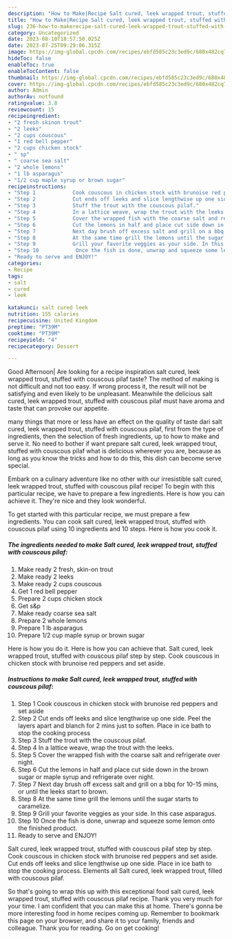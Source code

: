 ```yaml
---
description: "How to Make|Recipe Salt cured, leek wrapped trout, stuffed with couscous pilaf {That is Simple"
title: "How to Make|Recipe Salt cured, leek wrapped trout, stuffed with couscous pilaf {That is Simple"
slug: 236-how-to-makerecipe-salt-cured-leek-wrapped-trout-stuffed-with-couscous-pilaf-that-is-simple
category: Uncategorized
date: 2023-08-10T18:57:50.025Z
date: 2023-07-25T09:29:06.315Z
image: https://img-global.cpcdn.com/recipes/ebfd585c23c3ed9c/680x482cq70/salt-cured-leek-wrapped-trout-stuffed-with-couscous-pilaf-recipe-main-photo.jpg
hideToc: false
enableToc: true
enableTocContent: false
thumbnail: https://img-global.cpcdn.com/recipes/ebfd585c23c3ed9c/680x482cq70/salt-cured-leek-wrapped-trout-stuffed-with-couscous-pilaf-recipe-main-photo.jpg
cover: https://img-global.cpcdn.com/recipes/ebfd585c23c3ed9c/680x482cq70/salt-cured-leek-wrapped-trout-stuffed-with-couscous-pilaf-recipe-main-photo.jpg
author: Admin
authorAv: notfound
ratingvalue: 3.8
reviewcount: 15
recipeingredient:
- "2 fresh skinon trout"
- "2 leeks"
- "2 cups couscous"
- "1 red bell pepper"
- "2 cups chicken stock"
- " sp"
- " coarse sea salt"
- "2 whole lemons"
- "1 lb asparagus"
- "1/2 cup maple syrup or brown sugar"
recipeinstructions:
- "Step 1            Cook couscous in chicken stock with brunoise red peppers and set aside"
- "Step 2            Cut ends off leeks and slice lengthwise up one side. Peel the layers apart and blanch for 2 mins just to soften. Place in ice bath to stop the cooking process"
- "Step 3            Stuff the trout with the couscous pilaf."
- "Step 4            In a lattice weave, wrap the trout with the leeks."
- "Step 5            Cover the wrapped fish with the coarse salt and refrigerate over night."
- "Step 6            Cut the lemons in half and place cut side down in the brown sugar or maple syrup and refrigerate over night."
- "Step 7            Next day brush off excess salt and grill on a bbq for 10-15 mins, or until the leeks start to brown."
- "Step 8            At the same time grill the lemons until the sugar starts to caramelize."
- "Step 9            Grill your favorite veggies as your side. In this case asparagus."
- "Step 10            Once the fish is done, unwrap and squeeze some lemon onto the finished product."
- "Ready to serve and ENJOY!"
categories:
- Recipe
tags:
- salt
- cured
- leek

katakunci: salt cured leek 
nutrition: 155 calories
recipecuisine: United Kingdom
preptime: "PT39M"
cooktime: "PT39M"
recipeyield: "4"
recipecategory: Dessert

---
```



Good Afternoon| Are looking for a recipe inspiration salt cured, leek wrapped trout, stuffed with couscous pilaf taste? The method of making is not difficult and not too easy. If wrong process it, the result will not be satisfying and even likely to be unpleasant. Meanwhile the delicious salt cured, leek wrapped trout, stuffed with couscous pilaf must have aroma and taste that can provoke our appetite.






many things that more or less have an effect on the quality of taste dari salt cured, leek wrapped trout, stuffed with couscous pilaf, first from the type of ingredients, then the selection of fresh ingredients, up to how to make and serve it. No need to bother if want prepare salt cured, leek wrapped trout, stuffed with couscous pilaf what is delicious wherever you are, because as long as you know the tricks and how to do this, this dish can become serve  special.


Embark on a culinary adventure like no other with our irresistible salt cured, leek wrapped trout, stuffed with couscous pilaf recipe! To begin with this particular recipe, we have to prepare a few ingredients. Here is how you can achieve it. They&#39;re nice and they look wonderful.


To get started with this particular recipe, we must prepare a few ingredients. You can cook salt cured, leek wrapped trout, stuffed with couscous pilaf using 10 ingredients and 10 steps. Here is how you cook it.

<!--inarticleads1-->

##### The ingredients needed to make Salt cured, leek wrapped trout, stuffed with couscous pilaf:

1. Make ready 2 fresh, skin-on trout
1. Make ready 2 leeks
1. Make ready 2 cups couscous
1. Get 1 red bell pepper
1. Prepare 2 cups chicken stock
1. Get  s&amp;p
1. Make ready  coarse sea salt
1. Prepare 2 whole lemons
1. Prepare 1 lb asparagus
1. Prepare 1/2 cup maple syrup or brown sugar


Here is how you do it. Here is how you can achieve that. Salt cured, leek wrapped trout, stuffed with couscous pilaf step by step. Cook couscous in chicken stock with brunoise red peppers and set aside. 

<!--inarticleads2-->

##### Instructions to make Salt cured, leek wrapped trout, stuffed with couscous pilaf:

1. Step 1            Cook couscous in chicken stock with brunoise red peppers and set aside
1. Step 2            Cut ends off leeks and slice lengthwise up one side. Peel the layers apart and blanch for 2 mins just to soften. Place in ice bath to stop the cooking process
1. Step 3            Stuff the trout with the couscous pilaf.
1. Step 4            In a lattice weave, wrap the trout with the leeks.
1. Step 5            Cover the wrapped fish with the coarse salt and refrigerate over night.
1. Step 6            Cut the lemons in half and place cut side down in the brown sugar or maple syrup and refrigerate over night.
1. Step 7            Next day brush off excess salt and grill on a bbq for 10-15 mins, or until the leeks start to brown.
1. Step 8            At the same time grill the lemons until the sugar starts to caramelize.
1. Step 9            Grill your favorite veggies as your side. In this case asparagus.
1. Step 10            Once the fish is done, unwrap and squeeze some lemon onto the finished product.
1. Ready to serve and ENJOY!

Salt cured, leek wrapped trout, stuffed with couscous pilaf step by step. Cook couscous in chicken stock with brunoise red peppers and set aside. Cut ends off leeks and slice lengthwise up one side. Place in ice bath to stop the cooking process. Elements all Salt cured, leek wrapped trout, filled with couscous pilaf. 

So that's going to wrap this up with this exceptional food salt cured, leek wrapped trout, stuffed with couscous pilaf recipe. Thank you very much for your time. I am confident that you can make this at home. There's gonna be more interesting food in home recipes coming up. Remember to bookmark this page on your browser, and share it to your family, friends and colleague. Thank you for reading. Go on get cooking!
